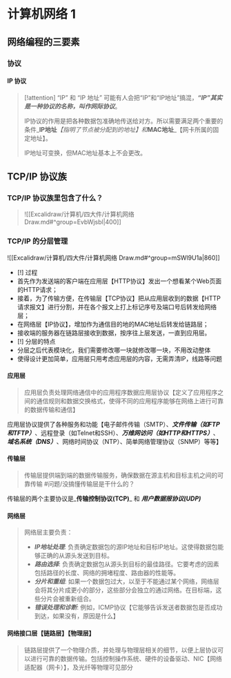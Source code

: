# 计算机网络 1

## 网络编程的三要素

### 协议

#### IP 协议

> \[!attention] “IP” 和 “IP 地址” 可能有人会把“IP”和“IP地址”搞混，_**“IP”其实是一种协议的名称，叫作网际协议**_。
>
> IP协议的作用是把各种数据包准确地传送给对方。所以需要满足两个重要的条件_**IP地址**_【指明了节点被分配到的地址】和_**MAC地址**_【网卡所属的固定地址】。
>
> IP地址可变换，但MAC地址基本上不会更改。

## TCP/IP 协议族

### TCP/IP 协议族里包含了什么？

> !\[\[Excalidraw/计算机/四大件/计算机网络 Draw.md#^group=EvbWjsbl|400]]

### TCP/IP 的分层管理

!\[\[Excalidraw/计算机/四大件/计算机网络 Draw.md#^group=mSWl9U1a|860]]

* \[!] 过程
* 首先作为发送端的客户端在应用层【HTTP协议】发出一个想看某个Web页面的HTTP请求；
* 接着，为了传输方便，在传输层【TCP协议】把从应用层收到的数据【HTTP请求报文】进行分割，并在各个报文上打上标记序号及端口号后转发给网络层；
* 在网络层【IP协议】，增加作为通信目的地的MAC地址后转发给链路层；
* 接收端的服务器在链路层接收到数据，按序往上层发送，一直到应用层。
* \[!] 分层的特点
* 分层之后代表模块化，我们需要修改哪一块就修改哪一块，不用改动整体
* 使得设计更加简单，应用层只用考虑应用层的内容，无需弄清IP，线路等问题

#### 应用层

> 应用层负责处理网络通信中的应用程序数据应用层协议【定义了应用程序之间的通信规则和数据交换格式，使得不同的应用程序能够在网络上进行可靠的数据传输和通信】

应用层协议提供了各种服务和功能【电子邮件传输（SMTP）、_**文件传输（如FTP和TFTP）**_、远程登录（如Telnet和SSH）、_**万维网访问（如HTTP和HTTPS）**_、_**域名系统（DNS）**_、网络时间协议（NTP）、简单网络管理协议（SNMP）等等】

#### 传输层

> 传输层提供端到端的数据传输服务，确保数据在源主机和目标主机之间的可靠传输 #问题/没搞懂传输层是干什么的？

传输层的两个主要协议是_**传输控制协议(TCP)**_ 和 _**用户数据报协议(UDP)**_

#### 网络层

> 网络层主要负责：
>
> * _**IP地址处理**_: 负责确定数据包的源IP地址和目标IP地址。这使得数据包能够正确的从源头发送到目标。
> * _**路由选择**_: 负责确定数据包从源头到目标的最佳路径。它要考虑的因素包括路径的长度、网络的拥堵程度、路由器的性能等。
> * _**分片和重组**_: 如果一个数据包过大，以至于不能通过某个网络，网络层会将其分片成更小的部分，这些部分会独立的通过网络。在目标端，这些分片会被重新组合。
> * _**错误处理和诊断**_: 例如，ICMP协议【它能够告诉发送者数据包是否成功到达，如果没有，原因是什么】

#### 网络接口层【链路层】【物理层】

> 链路层提供了一个物理介质，并处理与物理层相关的细节，以便上层协议可以进行可靠的数据传输。包括控制操作系统、硬件的设备驱动、NIC【网络适配器（网卡）】，及光纤等物理可见部分
